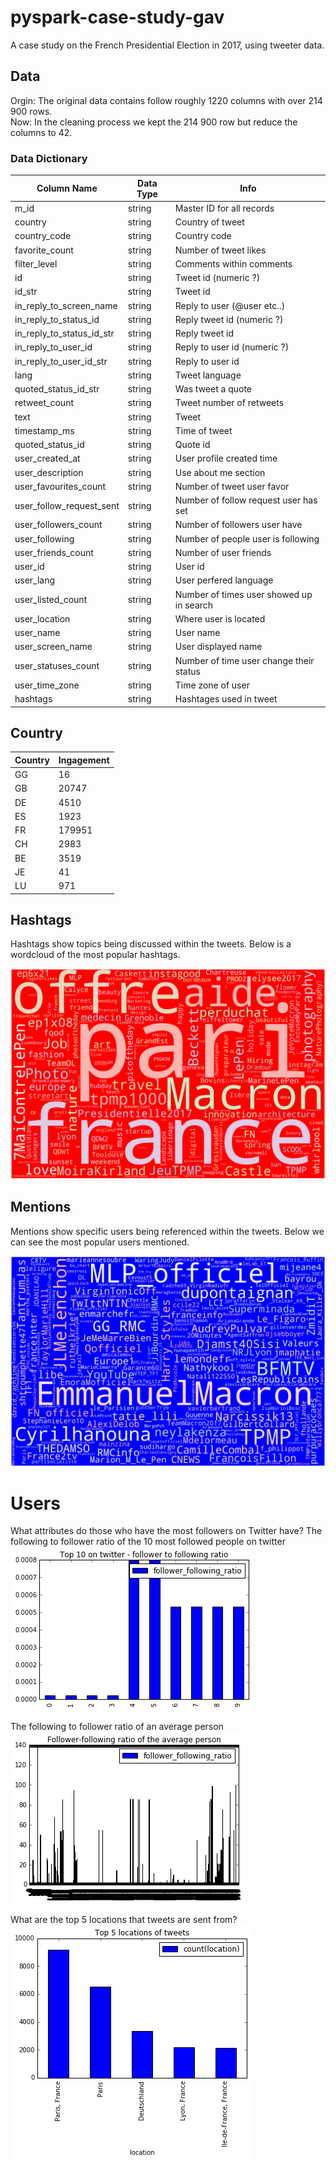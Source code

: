 # pyspark-case-study-gav
A case study on the French Presidential Election in 2017, using tweeter data. 

## Data
Orgin: The original data contains follow roughly 1220 columns with over  214 900 rows.  
Now: In the cleaning process we kept the 214 900 row but reduce the columns to 42.

### Data Dictionary
|Column Name |Data Type|Info |
|------------|---------|---- |
|m_id| string| Master ID for all records |
|country| string| Country of tweet |
|country_code| string| Country code|
|favorite_count| string| Number of tweet likes |
|filter_level| string| Comments within comments
|id| string| Tweet id (numeric ?) |
|id_str| string| Tweet id|
|in_reply_to_screen_name| string| Reply to user (@user etc..) |
|in_reply_to_status_id| string| Reply tweet id (numeric ?)|
|in_reply_to_status_id_str| string| Reply tweet id|
|in_reply_to_user_id| string| Reply to user id (numeric ?)|
|in_reply_to_user_id_str| string| Reply to user id|
|lang| string| Tweet language|
|quoted_status_id_str| string| Was tweet a quote|
|retweet_count| string| Tweet number of retweets|
|text| string| Tweet|
|timestamp_ms| string| Time of tweet|  
|quoted_status_id| string| Quote id|
|user_created_at| string| User profile created time|
|user_description| string| Use about me section|
|user_favourites_count| string| Number of tweet user favor|
|user_follow_request_sent| string| Number of follow request user has set|
|user_followers_count| string| Number of followers user have |
|user_following| string| Number of people user is following|
|user_friends_count| string|  Number of user friends |
|user_id| string| User id|
|user_lang| string| User perfered language|
|user_listed_count| string| Number of times user showed up in search|
|user_location| string| Where user is located|
|user_name| string| User name|
|user_screen_name| string| User displayed name|
|user_statuses_count| string| Number of time user change their status|
|user_time_zone| string| Time zone of user|
|hashtags| string| Hashtages used in tweet|

## Country
|Country|Ingagement|
|-------|-----------|
|GG|16|
|GB|20747|
|DE|4510|
|ES|1923|
|FR|179951|
|CH|2983|
|BE|3519|
|JE|41|
|LU|971|

## Hashtags

Hashtags show topics being discussed within the tweets. Below is a wordcloud of the most popular hashtags.

![](img/hashtags.png)

## Mentions

Mentions show specific users being referenced within the tweets. Below we can see the most popular users mentioned. 

![](img/mentions.png)


# Users 

What attributes do those who have the most followers on Twitter have? 
The following to follower ratio of the 10 most followed people on twitter
![](img/top.png)

The following to follower ratio of an average person
![](img/average.png)

What are the top 5 locations that tweets are sent from?
![](img/locations.png)
